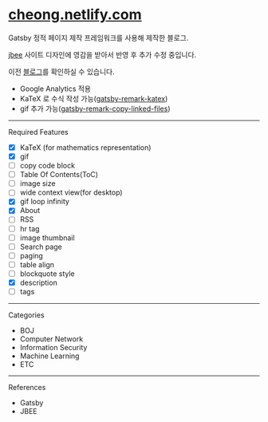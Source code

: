 # [cheong.netlify.com](https://cheong.netlify.com/)

Gatsby 정적 페이지 제작 프레임워크를 사용해 제작한 블로그.

[jbee](https://jbee.io/) 사이트 디자인에 영감을 받아서 반영 후 추가 수정 중입니다.

이전 [블로그](https://younghk.netlify.com/)를 확인하실 수 있습니다.

- Google Analytics 적용
- KaTeX 로 수식 작성 가능([gatsby-remark-katex](https://www.gatsbyjs.org/packages/gatsby-remark-katex/))
- gif 추가 가능([gatsby-remark-copy-linked-files](https://www.gatsbyjs.org/packages/gatsby-remark-copy-linked-files/?=copy-))

---

Required Features  

- [x] KaTeX (for mathematics representation)
- [x] gif
- [ ] copy code block
- [ ] Table Of Contents(ToC)
- [ ] image size
- [ ] wide context view(for desktop)
- [x] gif loop infinity
- [x] About
- [ ] RSS
- [ ] hr tag
- [ ] image thumbnail  
- [ ] Search page
- [ ] paging  
- [ ] table align
- [ ] blockquote style
- [x] description
- [ ] tags

---

Categories

- BOJ
- Computer Network
- Information Security
- Machine Learning
- ETC

---

References

- Gatsby
- JBEE